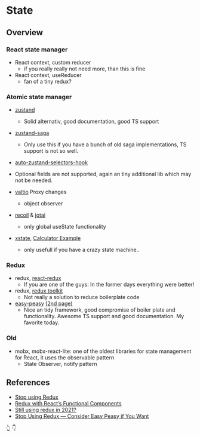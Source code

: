 # State

## Overview

### React state manager

- React context, custom reducer
  - if you really really not need more, than this is fine
- React context, useReducer
  - fan of a tiny redux?

### Atomic state manager

- [zustand](https://github.com/pmndrs/zustand)
  - Solid alternativ, good documentation, good TS support
- [zustand-saga](https://www.npmjs.com/package/zustand-saga)
  - Only use this if you have a bunch of old saga implementations, TS support is not so well.
- [auto-zustand-selectors-hook](https://github.com/Albert-Gao/auto-zustand-selectors-hook)
- Optional fields are not supported, again an tiny additional lib which may not be needed.

- [valtio](https://www.npmjs.com/package/valtio) Proxy changes
  - object observer
- [recoil](https://recoiljs.org) & [jotai](https://github.com/pmndrs/jotai)
  - only global useState functionality
- [xstate](https://xstate.js.org), [Calculator Example](https://xstate.js.org/docs/examples/calculator.html#react)
  - only usefull if you have a crazy state machine..

### Redux

- redux, [react-redux](https://www.npmjs.com/package/react-redux)
  - If you are one of the guys: In the former days everything were better!
- redux, [redux toolkit](https://redux-toolkit.js.org/)
  - Not really a solution to reduce boilerplate code
- [easy-peasy](https://easy-peasy.dev/) [(2nd page)](https://easy-peasy.vercel.app/docs/api/store-config.html)
  - Nice an tidy framework, good compromise of boiler plate and functionality. Awesome TS support and good documentation. My favorite today.

### Old

- mobx, mobx-react-lite: one of the oldest libraries for state management for React, it uses the observable pattern
  - State Observer, notify pattern

## References

- [Stop using Redux](https://medium.com/docler-engineering/stop-using-redux-with-react-asap-3cf4fcbedfc3)
- [Redux with React’s Functional Components](https://medium.com/geekculture/redux-with-reacts-functional-components-272f1008ee69)
- [Still using redux in 2021?](https://medium.com/@patwa.deepak/still-using-redux-in-2021-clean-your-codebase-using-modern-react-9d4afed45cda)
- [Stop Using Redux — Consider Easy Peasy if You Want](https://betterprogramming.pub/stop-using-redux-consider-easy-peasy-if-you-want-3214c41bcce5)

👆
👇
